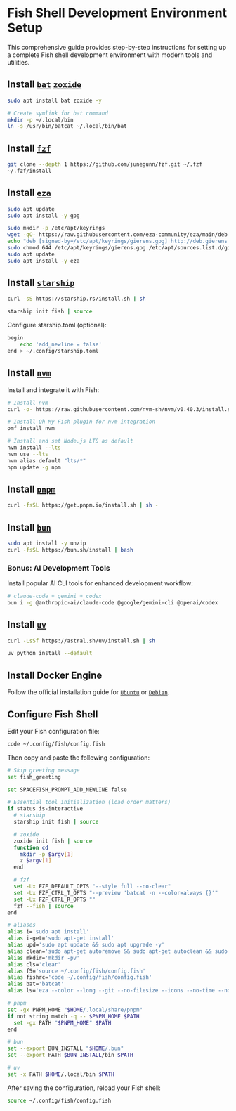 # Fish Shell Development Environment Setup

This comprehensive guide provides step-by-step instructions for setting up a complete Fish shell development environment with modern tools and utilities.

## Install [`bat`](https://github.com/sharkdp/bat) [`zoxide`](https://github.com/ajeetdsouza/zoxide)

```sh
sudo apt install bat zoxide -y

# Create symlink for bat command
mkdir -p ~/.local/bin
ln -s /usr/bin/batcat ~/.local/bin/bat
```

## Install [`fzf`](https://github.com/junegunn/fzf)

```sh
git clone --depth 1 https://github.com/junegunn/fzf.git ~/.fzf
~/.fzf/install
```

## Install [`eza`](https://github.com/eza-community/eza)

```sh
sudo apt update
sudo apt install -y gpg

sudo mkdir -p /etc/apt/keyrings
wget -qO- https://raw.githubusercontent.com/eza-community/eza/main/deb.asc | sudo gpg --dearmor -o /etc/apt/keyrings/gierens.gpg
echo "deb [signed-by=/etc/apt/keyrings/gierens.gpg] http://deb.gierens.de stable main" | sudo tee /etc/apt/sources.list.d/gierens.list
sudo chmod 644 /etc/apt/keyrings/gierens.gpg /etc/apt/sources.list.d/gierens.list
sudo apt update
sudo apt install -y eza
```

## Install [`starship`](https://starship.rs/)

```sh
curl -sS https://starship.rs/install.sh | sh
```

```sh
starship init fish | source
```

Configure starship.toml (optional):

```sh
begin
    echo 'add_newline = false'
end > ~/.config/starship.toml
```

## Install [`nvm`](https://github.com/nvm-sh/nvm)

Install and integrate it with Fish:

```sh
# Install nvm
curl -o- https://raw.githubusercontent.com/nvm-sh/nvm/v0.40.3/install.sh | bash

# Install Oh My Fish plugin for nvm integration
omf install nvm

# Install and set Node.js LTS as default
nvm install --lts
nvm use --lts
nvm alias default "lts/*"
npm update -g npm
```

## Install [`pnpm`](https://pnpm.io/)

```sh
curl -fsSL https://get.pnpm.io/install.sh | sh -
```

## Install [`bun`](https://bun.sh/)

```sh
sudo apt install -y unzip
curl -fsSL https://bun.sh/install | bash
```

### Bonus: AI Development Tools

Install popular AI CLI tools for enhanced development workflow:

```sh
# claude-code + gemini + codex
bun i -g @anthropic-ai/claude-code @google/gemini-cli @openai/codex
```

## Install [`uv`](https://docs.astral.sh/uv/)

```sh
curl -LsSf https://astral.sh/uv/install.sh | sh

uv python install --default
```

## Install Docker Engine

Follow the official installation guide for [`Ubuntu`](https://docs.docker.com/engine/install/ubuntu/) or [`Debian`](https://docs.docker.com/engine/install/debian/).

## Configure Fish Shell

Edit your Fish configuration file:

```sh
code ~/.config/fish/config.fish
```

Then copy and paste the following configuration:

```sh
# Skip greeting message
set fish_greeting

set SPACEFISH_PROMPT_ADD_NEWLINE false

# Essential tool initialization (load order matters)
if status is-interactive
  # starship
  starship init fish | source

  # zoxide
  zoxide init fish | source
  function cd
    mkdir -p $argv[1]
    z $argv[1]
  end

  # fzf
  set -Ux FZF_DEFAULT_OPTS "--style full --no-clear"
  set -Ux FZF_CTRL_T_OPTS "--preview 'batcat -n --color=always {}'"
  set -Ux FZF_CTRL_R_OPTS ""
  fzf --fish | source
end

# aliases
alias i='sudo apt install'
alias i-get='sudo apt-get install'
alias upd='sudo apt update && sudo apt upgrade -y'
alias clean='sudo apt-get autoremove && sudo apt-get autoclean && sudo apt-get clean'
alias mkdir='mkdir -pv'
alias cls='clear'
alias f5='source ~/.config/fish/config.fish'
alias fishrc='code ~/.config/fish/config.fish'
alias bat='batcat'
alias ls='eza --color --long --git --no-filesize --icons --no-time --no-user --no-permissions'

# pnpm
set -gx PNPM_HOME "$HOME/.local/share/pnpm"
if not string match -q -- $PNPM_HOME $PATH
  set -gx PATH "$PNPM_HOME" $PATH
end

# bun
set --export BUN_INSTALL "$HOME/.bun"
set --export PATH $BUN_INSTALL/bin $PATH

# uv
set -x PATH $HOME/.local/bin $PATH
```

After saving the configuration, reload your Fish shell:

```sh
source ~/.config/fish/config.fish
```
